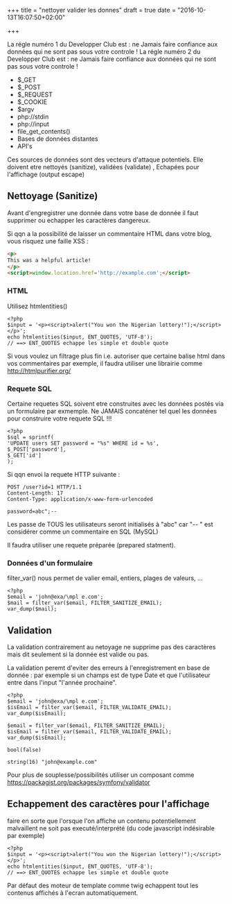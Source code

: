 +++
title = "nettoyer valider les donnes"
draft = true
date = "2016-10-13T16:07:50+02:00"

+++

La régle numéro 1 du Developper Club est : ne Jamais faire confiance aux données qui ne sont pas sous votre controle !
La régle numéro 2 du Developper Club est : ne Jamais faire confiance aux données qui ne sont pas sous votre controle !

* $_GET
* $_POST
* $_REQUEST
* $_COOKIE
* $argv
* php://stdin
* php://input
* file_get_contents()
* Bases de données distantes
* API's

Ces sources de données sont des vecteurs d'attaque potentiels. Elle doivent etre nettoyés (sanitize), validées (validate) , Echapées pour l'affichage (output escape)

## Nettoyage (Sanitize)

Avant d'engregistrer une donnée dans votre base de donnée il faut supprimer ou echapper les caractères dangereux.

Si qqn a la possibilité de laisser un commentaire HTML dans votre blog, vous risquez une faille XSS :

```html
<p>
This was a helpful article!
</p>
<script>window.location.href='http://example.com';</script>
```

### HTML

Utilisez htmlentities()

```
<?php
$input = '<p><script>alert("You won the Nigerian lottery!");</script></p>';
echo htmlentities($input, ENT_QUOTES, 'UTF-8');
// ==> ENT_QUOTES echappe les simple et double quote
```

Si vous voulez un filtrage plus fin i.e. autoriser que certaine balise html dans vos commentaires par exemple, il faudra utiliser une librairie comme http://htmlpurifier.org/

### Requete SQL

Certaine requetes SQL soivent etre construites avec les données postés via un formulaire par exmemple. Ne JAMAIS concaténer tel quel les données pour construire votre requete SQL !!!
```
<?php
$sql = sprintf(
'UPDATE users SET password = "%s" WHERE id = %s',
$_POST['password'],
$_GET['id']
);

```


Si qqn envoi la requete HTTP suivante :

```
POST /user?id=1 HTTP/1.1
Content-Length: 17
Content-Type: application/x-www-form-urlencoded

password=abc";--
```

Les passe de TOUS les utilisateurs seront initialisés à "abc" car "-- " est considérer comme un commentaire en SQL (MySQL)

Il faudra utiliser une requete préparée (prepared statment).

### Données d'un formulaire

filter_var()  nous permet de valier email, entiers, plages de valeurs, ...

```
<?php
$email = 'john@exa/\mpl e.com';
$mail = filter_var($email, FILTER_SANITIZE_EMAIL);
var_dump($mail);
```

## Validation

La validation contrairement au netoyage ne supprime pas des caractères mais dit seulement si la donnée est valide ou pas.

La validation peremt d'eviter des erreurs à l'enregistrement en base de donnée : par exemple si un champs est de type Date et que l'utilisateur entre dans l'input "l'année prochaine".

```
<?php
$email = 'john@exa/\mpl e.com';
$isEmail = filter_var($email, FILTER_VALIDATE_EMAIL);
var_dump($isEmail);

$email = filter_var($email, FILTER_SANITIZE_EMAIL);
$isEmail = filter_var($email, FILTER_VALIDATE_EMAIL);
var_dump($isEmail);

```

```
bool(false)

string(16) "john@example.com"
```

Pour plus de souplesse/possibilités utiliser un composant comme https://packagist.org/packages/symfony/validator

## Echappement des caractères pour l'affichage

faire en sorte que l'orsque l'on affiche un contenu potentiellement malvaillent ne soit pas executé/interprété (du code javascript indésirable par exemple)

```
<?php
$input = '<p><script>alert("You won the Nigerian lottery!");</script></p>';
echo htmlentities($input, ENT_QUOTES, 'UTF-8');
// ==> ENT_QUOTES echappe les simple et double quote
```

Par défaut des moteur de template comme twig echappent tout les contenus affichés à l'ecran automatiquement.
